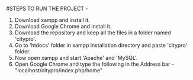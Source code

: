 #STEPS TO RUN THE PROJECT -

1. Download xampp and install it.
2. Download Google Chrome and install it.
3. Download the repository and keep all the files in a folder named 'citypro'.
4. Go to 'htdocs' folder in xampp installation directory and paste 'citypro' folder.
5. Now open xampp and start 'Apache' and 'MySQL'.
6. Open Google Chrome and type the following in the Address bar - "localhost/citypro/index.php/home"
